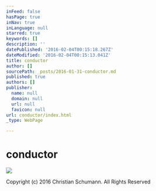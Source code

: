 ```yaml
---
inFeed: false
hasPage: true
inNav: true
inLanguage: null
starred: true
keywords: []
description: ''
datePublished: '2016-02-04T00:15:18.267Z'
dateModified: '2016-02-04T00:15:13.041Z'
title: conductor
author: []
sourcePath: _posts/2016-01-31-conductor.md
published: true
authors: []
publisher:
  name: null
  domain: null
  url: null
  favicon: null
url: conductor/index.html
_type: WebPage

---
```

# conductor
![](https://s3-us-west-2.amazonaws.com/the-grid-img/p/1d7722a8d22e913d56957bad50551e4b13787c31.jpg)

Copyright (c) 2016 Christian Schumann. All Rights Reserved